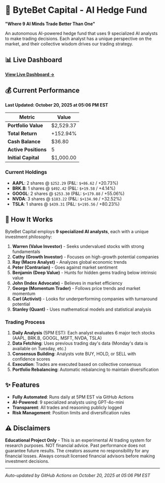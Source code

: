 # 🚀 ByteBet Capital - AI Hedge Fund

**"Where 9 AI Minds Trade Better Than One"**

An autonomous AI-powered hedge fund that uses 9 specialized AI analysts to make trading decisions. Each analyst has a unique perspective on the market, and their collective wisdom drives our trading strategy.

## 📊 Live Dashboard

**[View Live Dashboard →](https://mrunreal.github.io/byte-bet-capital-overview/)**

## 💰 Current Performance

**Last Updated: October 20, 2025 at 05:06 PM EST**

| Metric | Value |
|--------|-------|
| **Portfolio Value** | $2,529.37 |
| **Total Return** | +152.94% |
| **Cash Balance** | $36.80 |
| **Active Positions** | 5 |
| **Initial Capital** | $1,000.00 |

### Current Holdings

- **AAPL**: 2 shares @ `$252.29` (P&L: `$+86.62` / +20.73%)
- **BRK.B**: 1 shares @ `$492.42` (P&L: `$+19.58` / +4.14%)
- **GOOGL**: 2 shares @ `$253.30` (P&L: `$+179.88` / +55.06%)
- **NVDA**: 3 shares @ `$183.22` (P&L: `$+134.90` / +32.52%)
- **TSLA**: 1 shares @ `$439.31` (P&L: `$+195.56` / +80.23%)


## 🤖 How It Works

ByteBet Capital employs **9 specialized AI analysts**, each with a unique investment philosophy:

1. **Warren (Value Investor)** - Seeks undervalued stocks with strong fundamentals
2. **Cathy (Growth Investor)** - Focuses on high-growth potential companies
3. **Ray (Macro Analyst)** - Analyzes global economic trends
4. **Peter (Contrarian)** - Goes against market sentiment
5. **Benjamin (Deep Value)** - Hunts for hidden gems trading below intrinsic value
6. **John (Index Advocate)** - Believes in market efficiency
7. **George (Momentum Trader)** - Follows price trends and market momentum
8. **Carl (Activist)** - Looks for underperforming companies with turnaround potential
9. **Stanley (Quant)** - Uses mathematical models and statistical analysis

### Trading Process

1. **Daily Analysis** (5PM EST): Each analyst evaluates 6 major tech stocks (AAPL, BRK.B, GOOGL, MSFT, NVDA, TSLA)
2. **Data Fetching**: Uses previous trading day's data (Monday's data is available on Tuesday, etc.)
3. **Consensus Building**: Analysts vote BUY, HOLD, or SELL with confidence scores
4. **Execution**: Trades are executed based on collective consensus
5. **Portfolio Rebalancing**: Automatic rebalancing to maintain diversification

## ✨ Features

- **Fully Automated**: Runs daily at 5PM EST via GitHub Actions
- **AI-Powered**: 9 specialized analysts using GPT-4o-mini
- **Transparent**: All trades and reasoning publicly logged
- **Risk Management**: Position limits and diversification rules

## ⚠️ Disclaimers

**Educational Project Only** - This is an experimental AI trading system for research purposes. NOT financial advice. Past performance does not guarantee future results. The creators assume no responsibility for any financial losses. Always consult licensed financial advisors before making investment decisions.

---

*Auto-updated by GitHub Actions on October 20, 2025 at 05:06 PM EST*
